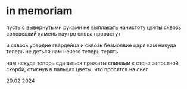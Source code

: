 # in memoriam

пусть с вывернутыми руками
не выплакать начистоту
цветы сквозь соловецкий камень
наутро снова прорастут

и сквозь усердие гвардейца
и сквозь безмолвие царя
вам никуда теперь не деться
нам нечего теперь терять

нам некуда теперь сдаваться
прижаты спинами к стене
запретной скорби, стиснув в пальцах 
цветы, что просятся на снег

20.02.2024